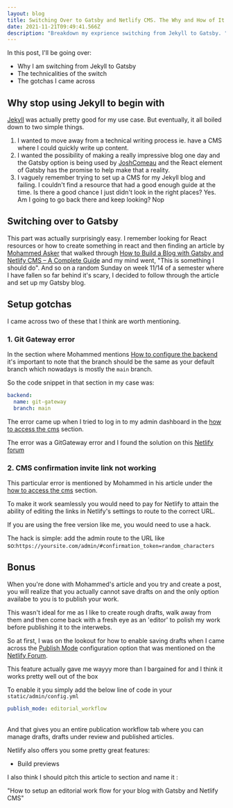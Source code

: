 ```yaml
---
layout: blog
title: Switching Over to Gatsby and Netlify CMS. The Why and How of It All.
date: 2021-11-21T09:49:41.566Z
description: "Breakdown my exprience switching from Jekyll to Gatsby. "
---
```



In this post, I'll be going over:

* Why I am switching from Jekyll to Gatsby
* The technicalities of the switch
* The gotchas I came across

## Why stop using Jekyll to begin with

[Jekyll](https://jekyllrb.com/) was actually pretty good for my use case. But eventually, it all boiled down to two simple things. 

1. I wanted to move away from a technical writing process ie. have a CMS where I could quickly write up content.
2. I wanted the possibility of making a really impressive blog one day and the Gatsby option is being used by [JoshComeau](https://www.joshwcomeau.com/) and the React element of Gatsby has the promise to help make that a reality.
3. I vaguely remember trying to set up a CMS for my Jekyll blog and failing. I couldn't find a resource that had a good enough guide at the time. Is there a good chance I just didn't look in the right places? Yes. Am I going to go back there and keep looking? Nop

## Switching over to Gatsby

This part was actually surprisingly easy. I remember looking for React resources or how to create something in react and then finding an article by [Mohammed Asker](https://www.mohammedasker.com/) that walked through [How to Build a Blog with Gatsby and Netlify CMS – A Complete Guide](https://www.freecodecamp.org/news/how-to-build-a-blog-with-gatsby-and-netlify-cms/) and my mind went, "This is something I should do". And so on a random Sunday on week 11/14 of a semester where I have fallen so far behind it's scary, I decided to follow through the article and set up my Gatsby blog.

## Setup gotchas

I came across two of these that I think are worth mentioning. 

### 1. Git Gateway error

In the section where Mohammed mentions [How to configure the backend](https://www.freecodecamp.org/news/how-to-build-a-blog-with-gatsby-and-netlify-cms/#how-to-configure-the-back-end) it's important to note that the branch should be the same as your default branch which nowadays is mostly the `main` branch.

So the code snippet in that section in my case was:

```yaml
backend:
  name: git-gateway
  branch: main
```

The error came up when I tried to log in to my admin dashboard in the [how to access the cms](https://www.freecodecamp.org/news/how-to-build-a-blog-with-gatsby-and-netlify-cms/#how-to-access-the-cms) section.

The error was a GitGateway error and I found the solution on this [Netlify forum](https://answers.netlify.com/t/git-gateway-error/12220) 

### 2. CMS confirmation invite link not working

This particular error is mentioned by Mohammed in his article under the [how to access the cms](https://www.freecodecamp.org/news/how-to-build-a-blog-with-gatsby-and-netlify-cms/#how-to-access-the-cms) section.

To make it work seamlessly you would need to pay for Netlify to attain the ability of editing the links in Netlify's settings to route to the correct URL. 

If you are using the free version like me, you would need to use a hack.

The hack is simple: add the admin route to the URL like so:`https://yoursite.com/admin/#confirmation_token=random_characters`

## Bonus

When you're done with Mohammed's article and you try and create a post, you will realize that you actually cannot save drafts on and the only option availabe to you is to publish your work. 

This wasn't ideal for me as I like to create rough drafts, walk away from them and then come back with a fresh eye as an 'editor' to polish my work before publishing it to the interwebs. 

So at first, I was on the lookout for how to enable saving drafts when I came across the [Publish Mode](https://www.netlifycms.org/docs/configuration-options/#publish-mode) configuration option that was mentioned on the [Netlify Forum](https://answers.netlify.com/t/solved-how-can-i-save-my-post-as-draft/2672/3).

This feature actually gave me wayyy more than I bargained for and I think it works pretty well out of the box 

To enable it you simply add the below line of code in your `static/admin/config.yml`

```yaml
publish_mode: editorial_workflow
```

\
And that gives you an entire publication workflow tab where you can manage drafts, drafts under review and published articles. 

Netlify also offers you some pretty great features:

* Build previews

I also think I should pitch this article to section and name it :

"How to setup an editorial work flow for your blog with Gatsby and Netlify CMS"